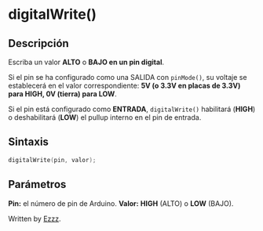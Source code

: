 
# digitalWrite()

## Descripción
Escriba un valor **ALTO** o **BAJO en un pin digital**.

Si el pin se ha configurado como una SALIDA con `pinMode()`, su voltaje se establecerá en el valor correspondiente: **5V (o 3.3V en placas de 3.3V) para HIGH, 0V (tierra) para LOW**.

Si el pin está configurado como **ENTRADA**, `digitalWrite()` habilitará (**HIGH**) o deshabilitará (**LOW**) el pullup interno en el pin de entrada. 

## Sintaxis
```c
digitalWrite(pin, valor);
```

## Parámetros
**Pin:** el número de pin de Arduino.
**Valor:** **HIGH** (ALTO) o **LOW** (BAJO).


Written by  [Ezzz](https://ezzzzzzzzzzzzzz.github.io/).

<!--stackedit_data:
eyJoaXN0b3J5IjpbLTE4MTcwMDk0MjYsNjk0NjgxNzczXX0=
-->